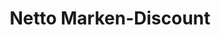 ---
title: "Netto Marken-Discount"
url: /grafing-bei-muenchen/netto-marken-discount/
shop: Supermarkt
---